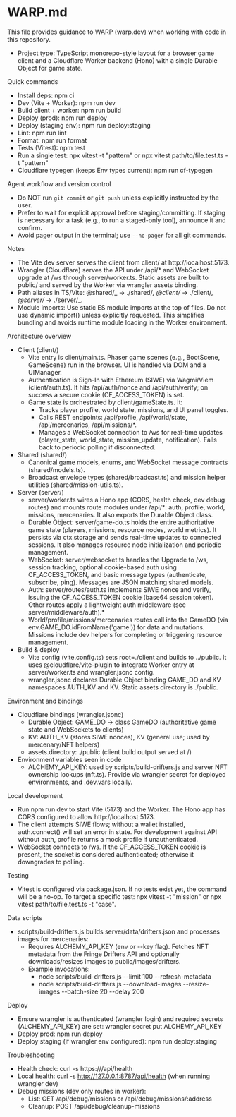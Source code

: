 # WARP.md

This file provides guidance to WARP (warp.dev) when working with code in this repository.

- Project type: TypeScript monorepo-style layout for a browser game client and a Cloudflare Worker backend (Hono) with a single Durable Object for game state.

Quick commands

- Install deps: npm ci
- Dev (Vite + Worker): npm run dev
- Build client + worker: npm run build
- Deploy (prod): npm run deploy
- Deploy (staging env): npm run deploy:staging
- Lint: npm run lint
- Format: npm run format
- Tests (Vitest): npm test
- Run a single test: npx vitest -t "pattern" or npx vitest path/to/file.test.ts -t "pattern"
- Cloudflare typegen (keeps Env types current): npm run cf-typegen

Agent workflow and version control

- Do NOT run `git commit` or `git push` unless explicitly instructed by the user.
- Prefer to wait for explicit approval before staging/committing. If staging is necessary for a task (e.g., to run a staged-only tool), announce it and confirm.
- Avoid pager output in the terminal; use `--no-pager` for all git commands.

Notes

- The Vite dev server serves the client from client/ at http://localhost:5173.
- Wrangler (Cloudflare) serves the API under /api/\* and WebSocket upgrade at /ws through server/worker.ts. Static assets are built to public/ and served by the Worker via wrangler assets binding.
- Path aliases in TS/Vite: @shared/_ → ./shared/_, @client/_ → ./client/_, @server/_ → ./server/_.
- Module imports: Use static ES module imports at the top of files. Do not use dynamic import() unless explicitly requested. This simplifies bundling and avoids runtime module loading in the Worker environment.

Architecture overview

- Client (client/)
  - Vite entry is client/main.ts. Phaser game scenes (e.g., BootScene, GameScene) run in the browser. UI is handled via DOM and a UIManager.
  - Authentication is Sign-In with Ethereum (SIWE) via Wagmi/Viem (client/auth.ts). It hits /api/auth/nonce and /api/auth/verify; on success a secure cookie (CF_ACCESS_TOKEN) is set.
  - Game state is orchestrated by client/gameState.ts. It:
    - Tracks player profile, world state, missions, and UI panel toggles.
    - Calls REST endpoints: /api/profile, /api/world/state, /api/mercenaries, /api/missions/\*.
    - Manages a WebSocket connection to /ws for real-time updates (player_state, world_state, mission_update, notification). Falls back to periodic polling if disconnected.
- Shared (shared/)
  - Canonical game models, enums, and WebSocket message contracts (shared/models.ts).
  - Broadcast envelope types (shared/broadcast.ts) and mission helper utilities (shared/mission-utils.ts).
- Server (server/)
  - server/worker.ts wires a Hono app (CORS, health check, dev debug routes) and mounts route modules under /api/\*: auth, profile, world, missions, mercenaries. It also exports the Durable Object class.
  - Durable Object: server/game-do.ts holds the entire authoritative game state (players, missions, resource nodes, world metrics). It persists via ctx.storage and sends real-time updates to connected sessions. It also manages resource node initialization and periodic management.
  - WebSocket: server/websocket.ts handles the Upgrade to /ws, session tracking, optional cookie-based auth using CF_ACCESS_TOKEN, and basic message types (authenticate, subscribe, ping). Messages are JSON matching shared models.
  - Auth: server/routes/auth.ts implements SIWE nonce and verify, issuing the CF_ACCESS_TOKEN cookie (base64 session token). Other routes apply a lightweight auth middleware (see server/middleware/auth).\*
  - World/profile/missions/mercenaries routes call into the GameDO (via env.GAME_DO.idFromName('game')) for data and mutations. Missions include dev helpers for completing or triggering resource management.
- Build & deploy
  - Vite config (vite.config.ts) sets root=./client and builds to ../public. It uses @cloudflare/vite-plugin to integrate Worker entry at server/worker.ts and wrangler.jsonc config.
  - wrangler.jsonc declares Durable Object binding GAME_DO and KV namespaces AUTH_KV and KV. Static assets directory is ./public.

Environment and bindings

- Cloudflare bindings (wrangler.jsonc)
  - Durable Object: GAME_DO → class GameDO (authoritative game state and WebSockets to clients)
  - KV: AUTH_KV (stores SIWE nonces), KV (general use; used by mercenary/NFT helpers)
  - assets.directory: ./public (client build output served at /)
- Environment variables seen in code
  - ALCHEMY_API_KEY: used by scripts/build-drifters.js and server NFT ownership lookups (nft.ts). Provide via wrangler secret for deployed environments, and .dev.vars locally.

Local development

- Run npm run dev to start Vite (5173) and the Worker. The Hono app has CORS configured to allow http://localhost:5173.
- The client attempts SIWE flows; without a wallet installed, auth.connect() will set an error in state. For development against API without auth, profile returns a mock profile if unauthenticated.
- WebSocket connects to /ws. If the CF_ACCESS_TOKEN cookie is present, the socket is considered authenticated; otherwise it downgrades to polling.

Testing

- Vitest is configured via package.json. If no tests exist yet, the command will be a no-op. To target a specific test: npx vitest -t "mission" or npx vitest path/to/file.test.ts -t "case".

Data scripts

- scripts/build-drifters.js builds server/data/drifters.json and processes images for mercenaries:
  - Requires ALCHEMY_API_KEY (env or --key flag). Fetches NFT metadata from the Fringe Drifters API and optionally downloads/resizes images to public/images/drifters.
  - Example invocations:
    - node scripts/build-drifters.js --limit 100 --refresh-metadata
    - node scripts/build-drifters.js --download-images --resize-images --batch-size 20 --delay 200

Deploy

- Ensure wrangler is authenticated (wrangler login) and required secrets (ALCHEMY_API_KEY) are set: wrangler secret put ALCHEMY_API_KEY
- Deploy prod: npm run deploy
- Deploy staging (if wrangler env configured): npm run deploy:staging

Troubleshooting

- Health check: curl -s https://<your-worker>/api/health
- Local health: curl -s http://127.0.0.1:8787/api/health (when running wrangler dev)
- Debug missions (dev only routes in worker):
  - List: GET /api/debug/missions or /api/debug/missions/:address
  - Cleanup: POST /api/debug/cleanup-missions
